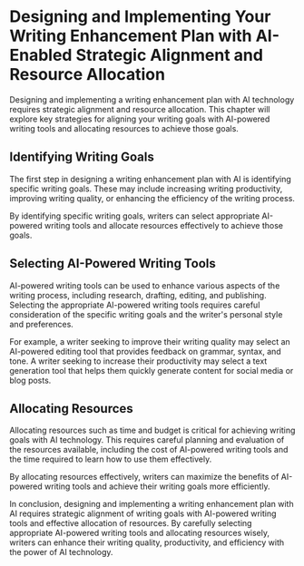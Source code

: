 Designing and Implementing Your Writing Enhancement Plan with AI-Enabled Strategic Alignment and Resource Allocation
=====================================================================================================================================================================

Designing and implementing a writing enhancement plan with AI technology requires strategic alignment and resource allocation. This chapter will explore key strategies for aligning your writing goals with AI-powered writing tools and allocating resources to achieve those goals.

Identifying Writing Goals
-------------------------

The first step in designing a writing enhancement plan with AI is identifying specific writing goals. These may include increasing writing productivity, improving writing quality, or enhancing the efficiency of the writing process.

By identifying specific writing goals, writers can select appropriate AI-powered writing tools and allocate resources effectively to achieve those goals.

Selecting AI-Powered Writing Tools
----------------------------------

AI-powered writing tools can be used to enhance various aspects of the writing process, including research, drafting, editing, and publishing. Selecting the appropriate AI-powered writing tools requires careful consideration of the specific writing goals and the writer's personal style and preferences.

For example, a writer seeking to improve their writing quality may select an AI-powered editing tool that provides feedback on grammar, syntax, and tone. A writer seeking to increase their productivity may select a text generation tool that helps them quickly generate content for social media or blog posts.

Allocating Resources
--------------------

Allocating resources such as time and budget is critical for achieving writing goals with AI technology. This requires careful planning and evaluation of the resources available, including the cost of AI-powered writing tools and the time required to learn how to use them effectively.

By allocating resources effectively, writers can maximize the benefits of AI-powered writing tools and achieve their writing goals more efficiently.

In conclusion, designing and implementing a writing enhancement plan with AI requires strategic alignment of writing goals with AI-powered writing tools and effective allocation of resources. By carefully selecting appropriate AI-powered writing tools and allocating resources wisely, writers can enhance their writing quality, productivity, and efficiency with the power of AI technology.
